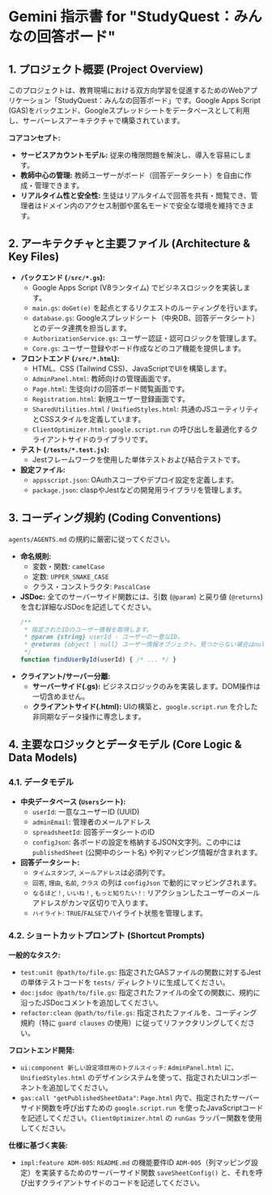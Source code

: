 # Gemini 指示書 for "StudyQuest：みんなの回答ボード"

## 1. プロジェクト概要 (Project Overview)

このプロジェクトは、教育現場における双方向学習を促進するためのWebアプリケーション「StudyQuest：みんなの回答ボード」です。Google Apps Script (GAS)をバックエンド、Googleスプレッドシートをデータベースとして利用し、サーバーレスアーキテクチャで構築されています。

**コアコンセプト:**
* **サービスアカウントモデル:** 従来の権限問題を解決し、導入を容易にします。
* **教師中心の管理:** 教師ユーザーがボード（回答データシート）を自由に作成・管理できます。
* **リアルタイム性と安全性:** 生徒はリアルタイムで回答を共有・閲覧でき、管理者はドメイン内のアクセス制御や匿名モードで安全な環境を維持できます。

## 2. アーキテクチャと主要ファイル (Architecture & Key Files)

* **バックエンド (`/src/*.gs`):**
    * Google Apps Script (V8ランタイム) でビジネスロジックを実装します。
    * `main.gs`: `doGet(e)` を起点とするリクエストのルーティングを行います。
    * `database.gs`: Googleスプレッドシート（中央DB、回答データシート）とのデータ連携を担当します。
    * `AuthorizationService.gs`: ユーザー認証・認可ロジックを管理します。
    * `Core.gs`: ユーザー登録やボード作成などのコア機能を提供します。
* **フロントエンド (`/src/*.html`):**
    * HTML、CSS (Tailwind CSS)、JavaScriptでUIを構築します。
    * `AdminPanel.html`: 教師向けの管理画面です。
    * `Page.html`: 生徒向けの回答ボード閲覧画面です。
    * `Registration.html`: 新規ユーザー登録画面です。
    * `SharedUtilities.html` / `UnifiedStyles.html`: 共通のJSユーティリティとCSSスタイルを定義しています。
    * `ClientOptimizer.html`: `google.script.run` の呼び出しを最適化するクライアントサイドのライブラリです。
* **テスト (`/tests/*.test.js`):**
    * Jestフレームワークを使用した単体テストおよび結合テストです。
* **設定ファイル:**
    * `appsscript.json`: OAuthスコープやデプロイ設定を定義します。
    * `package.json`: claspやJestなどの開発用ライブラリを管理します。

## 3. コーディング規約 (Coding Conventions)

`agents/AGENTS.md` の規約に厳密に従ってください。

* **命名規則:**
    * 変数・関数: `camelCase`
    * 定数: `UPPER_SNAKE_CASE`
    * クラス・コンストラクタ: `PascalCase`
* **JSDoc:** 全てのサーバーサイド関数には、引数 (`@param`) と戻り値 (`@returns`) を含む詳細なJSDocを記述してください。
    ```javascript
    /**
     * 指定されたIDのユーザー情報を取得します。
     * @param {string} userId - ユーザーの一意なID。
     * @returns {object | null} ユーザー情報オブジェクト。見つからない場合はnull。
     */
    function findUserById(userId) { /* ... */ }
    ```
* **クライアント/サーバー分離:**
    * **サーバーサイド(.gs):** ビジネスロジックのみを実装します。DOM操作は一切含めません。
    * **クライアントサイド(.html):** UIの構築と、`google.script.run` を介した非同期なデータ操作に専念します。

## 4. 主要なロジックとデータモデル (Core Logic & Data Models)

### 4.1. データモデル

* **中央データベース (`Users`シート):**
    * `userId`: 一意なユーザーID (UUID)
    * `adminEmail`: 管理者のメールアドレス
    * `spreadsheetId`: 回答データシートのID
    * `configJson`: 各ボードの設定を格納するJSON文字列。この中には `publishedSheet` (公開中のシート名) や列マッピング情報が含まれます。
* **回答データシート:**
    * `タイムスタンプ`, `メールアドレス`は必須列です。
    * `回答`, `理由`, `名前`, `クラス` の列は `configJson` で動的にマッピングされます。
    * `なるほど！`, `いいね！`, `もっと知りたい！`: リアクションしたユーザーのメールアドレスがカンマ区切りで入ります。
    * `ハイライト`: `TRUE`/`FALSE`でハイライト状態を管理します。

### 4.2. ショートカットプロンプト (Shortcut Prompts)

**一般的なタスク:**
* `test:unit @path/to/file.gs`: 指定されたGASファイルの関数に対するJestの単体テストコードを `tests/` ディレクトリに生成してください。
* `doc:jsdoc @path/to/file.gs`: 指定されたファイルの全ての関数に、規約に沿ったJSDocコメントを追加してください。
* `refactor:clean @path/to/file.gs`: 指定されたファイルを、コーディング規約（特に `guard clauses` の使用）に従ってリファクタリングしてください。

**フロントエンド開発:**
* `ui:component 新しい設定項目用のトグルスイッチ`: `AdminPanel.html` に、`UnifiedStyles.html` のデザインシステムを使って、指定されたUIコンポーネントを追加してください。
* `gas:call "getPublishedSheetData"`: `Page.html` 内で、指定されたサーバーサイド関数を呼び出すための `google.script.run` を使ったJavaScriptコードを記述してください。`ClientOptimizer.html` の `runGas` ラッパー関数を使用してください。

**仕様に基づく実装:**
* `impl:feature ADM-005`: `README.md` の機能要件ID `ADM-005`（列マッピング設定）を実装するためのサーバーサイド関数 `saveSheetConfig()` と、それを呼び出すクライアントサイドのコードを記述してください。
